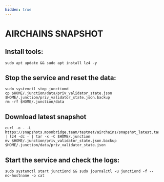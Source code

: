 ```yaml
---
hidden: true
---
```


# AIRCHAINS SNAPSHOT

## Install tools:

```
sudo apt update && sudo apt install lz4 -y
```

## Stop the service and reset the data:

```
sudo systemctl stop junctiond
cp $HOME/.junction/data/priv_validator_state.json $HOME/.junction/priv_validator_state.json.backup
rm -rf $HOME/.junction/data
```

## Download latest snapshot

```
curl -o - -L https://snapshots.moonbridge.team/testnet/airchains/snapshot_latest.tar.lz4 | lz4 -dc - | tar -x -C $HOME/.junction
mv $HOME/.junction/priv_validator_state.json.backup $HOME/.junction/data/priv_validator_state.json
```

## Start the service and check the logs:

```
sudo systemctl start junctiond && sudo journalctl -u junctiond -f --no-hostname -o cat
```
